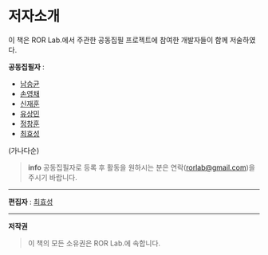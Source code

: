 # 저자소개


이 책은 ROR Lab.에서 주관한 공동집필 프로젝트에 참여한 개발자들이 함께 저술하였다.

**공동집필자** :

* [남승균](https://github.com/namsk)
* [손영채](https://github.com/ptjoker95)
* [신재훈](https://github.com/ShinJaehun)
* [유상민](https://github.com/neocoin)
* [정창훈](https://github.com/namsk)
* [최효성](https://github.com/rorlab)

(가나다순)

> **info** 공동집필자로 등록 후 활동을 원하시는 분은 연락([rorlab@gmail.com](mailto:rorlab@gmail.com))을 주시기 바랍니다.

---

**편집자** : [최효성](https://github.com/rorlab)


---

**저작권**

> 이 책의 모든 소유권은 ROR Lab.에 속합니다.
